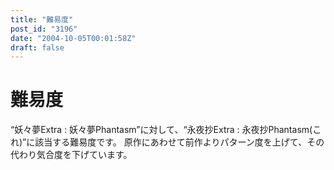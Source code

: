 ```yaml
---
title: "難易度"
post_id: "3196"
date: "2004-10-05T00:01:58Z"
draft: false
---
```


# 難易度

“妖々夢Extra : 妖々夢Phantasm”に対して、“永夜抄Extra : 永夜抄Phantasm(これ)”に該当する難易度です。
原作にあわせて前作よりパターン度を上げて、その代わり気合度を下げています。
